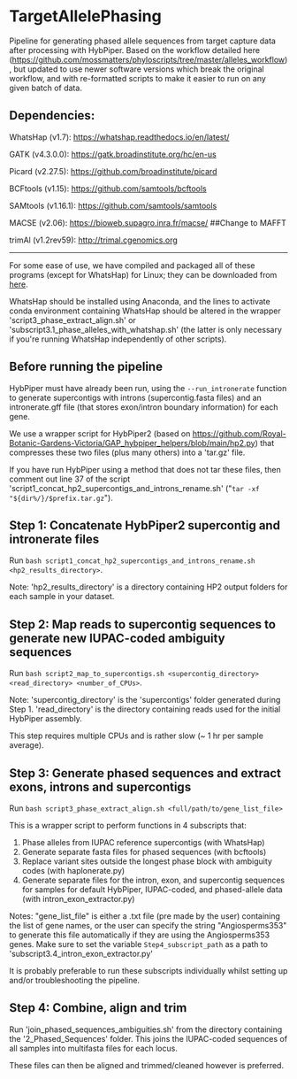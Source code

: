 # TargetAllelePhasing
Pipeline for generating phased allele sequences from target capture data after processing with HybPiper.
Based on the workflow detailed here (https://github.com/mossmatters/phyloscripts/tree/master/alleles_workflow), but updated to use newer software versions which break the original workflow, and with re-formatted scripts to make it easier to run on any given batch of data.

## Dependencies:
WhatsHap (v1.7): https://whatshap.readthedocs.io/en/latest/

GATK (v4.3.0.0): https://gatk.broadinstitute.org/hc/en-us

Picard (v2.27.5): https://github.com/broadinstitute/picard

BCFtools (v1.15): https://github.com/samtools/bcftools

SAMtools (v1.16.1): https://github.com/samtools/samtools

MACSE (v2.06): https://bioweb.supagro.inra.fr/macse/ ##Change to MAFFT

trimAl (v1.2rev59): http://trimal.cgenomics.org

----------------------------------------------------
For some ease of use, we have compiled and packaged all of these programs (except for WhatsHap) for Linux; they can be downloaded from [here](https://melbourne.figshare.com/account/projects/165949/articles/22715506).

WhatsHap should be installed using Anaconda, and the lines to activate conda environment containing WhatsHap should be altered in the wrapper 'script3_phase_extract_align.sh' or 'subscript3.1_phase_alleles_with_whatshap.sh' (the latter is only necessary if you're running WhatsHap independently of other scripts).

## Before running the pipeline
HybPiper must have already been run, using the `--run_intronerate` function to generate supercontigs with introns (supercontig.fasta files) and an intronerate.gff file (that stores exon/intron boundary information) for each gene.

We use a wrapper script for HybPiper2 (based on https://github.com/Royal-Botanic-Gardens-Victoria/GAP_hybpiper_helpers/blob/main/hp2.py) that compresses these two files (plus many others) into a 'tar.gz' file.

If you have run HybPiper using a method that does not tar these files, then comment out line 37 of the script 'script1_concat_hp2_supercontigs_and_introns_rename.sh' ("`tar -xf "${dir%/}/$prefix.tar.gz`").

## Step 1: Concatenate HybPiper2 supercontig and intronerate files
Run `bash script1_concat_hp2_supercontigs_and_introns_rename.sh <hp2_results_directory>`. 

Note: 'hp2_results_directory' is a directory containing HP2 output folders for each sample in your dataset.

## Step 2: Map reads to supercontig sequences to generate new IUPAC-coded ambiguity sequences
Run `bash script2_map_to_supercontigs.sh <supercontig_directory> <read_directory> <number_of_CPUs>`.

Note: 'supercontig_directory' is the 'supercontigs' folder generated during Step 1. 'read_directory' is the directory containing reads used for the initial HybPiper assembly.

This step requires multiple CPUs and is rather slow (~ 1 hr per sample average).

## Step 3: Generate phased sequences and extract exons, introns and supercontigs
Run `bash script3_phase_extract_align.sh <full/path/to/gene_list_file>`

This is a wrapper script to perform functions in 4 subscripts that:
1. Phase alleles from IUPAC reference supercontigs (with WhatsHap)
2. Generate separate fasta files for phased sequences (with bcftools)
3. Replace variant sites outside the longest phase block with ambiguity codes (with haplonerate.py)
4. Generate separate files for the intron, exon, and supercontig sequences for samples for default HybPiper, IUPAC-coded, and phased-allele data (with intron_exon_extractor.py)

Notes: "gene_list_file" is either a .txt file (pre made by the user) containing the list of gene names, or the user can specify the string "Angiosperms353" to generate this file automatically if they are using the Angiosperms353 genes. Make sure to set the variable `Step4_subscript_path` as a path to 'subscript3.4_intron_exon_extractor.py'

It is probably preferable to run these subscripts individually whilst setting up and/or troubleshooting the pipeline.

## Step 4: Combine, align and trim
Run 'join_phased_sequences_ambiguities.sh' from the directory containing the '2_Phased_Sequences' folder. This joins the IUPAC-coded sequences of all samples into multifasta files for each locus.

These files can then be aligned and trimmed/cleaned however is preferred.
